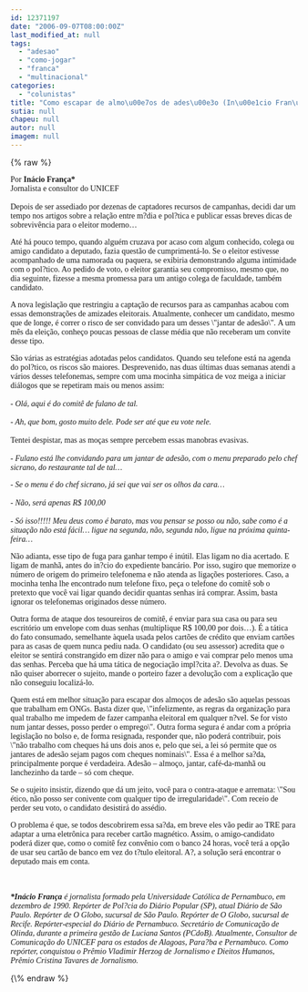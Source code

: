 ```yaml
---
id: 12371197
date: "2006-09-07T08:00:00Z"
last_modified_at: null
tags:
  - "adesao"
  - "como-jogar"
  - "franca"
  - "multinacional"
categories:
  - "colunistas"
title: "Como escapar de almo\u00e7os de ades\u00e3o (In\u00e1cio Fran\u00e7a)"
sutia: null
chapeu: null
autor: null
imagem: null
---
```

{\% raw %}
<p><B></p>
<p><P></B><FONT face=Verdana>Por</FONT><FONT face=Verdana><B> Inácio França*<BR></B>Jornalista e consultor do UNICEF<BR></FONT><FONT face=Verdana><BR>Depois de ser assediado por dezenas de captadores recursos de campanhas, decidi dar um tempo nos artigos sobre a relação entre m?dia e pol?tica e publicar essas breves dicas de sobrevivência para o eleitor moderno… </FONT></P></p>
<p><P><FONT face=Verdana>Até há pouco tempo, quando alguém cruzava por acaso com algum conhecido, colega ou amigo candidato a deputado, fazia questão de cumprimentá-lo. Se o eleitor estivesse acompanhado de uma namorada ou paquera, se exibiria demonstrando alguma intimidade com o pol?tico. Ao pedido de voto, o eleitor garantia seu compromisso, mesmo que, no dia seguinte, fizesse a mesma promessa para um antigo colega de faculdade, também candidato. </FONT></P></p>
<p><P><FONT face=Verdana>A nova legislação que restringiu a captação de recursos para as campanhas acabou com essas demonstrações de amizades eleitorais. Atualmente, conhecer um candidato, mesmo que de longe, é correr o risco de ser convidado para um desses \"jantar de adesão\".&nbsp;A um mês da eleição, conheço poucas pessoas de classe média que não receberam um convite desse tipo. </FONT></P></p>
<p><P><FONT face=Verdana>São várias as estratégias adotadas pelos candidatos. Quando seu telefone está na agenda do pol?tico, os riscos são maiores. Desprevenido, nas duas últimas duas semanas atendi a vários desses telefonemas, sempre com uma mocinha simpática de voz meiga a iniciar diálogos que se repetiram mais ou menos assim:<BR></FONT><FONT face=Verdana><BR><EM>- Olá, aqui é do comitê de fulano de tal. <BR><BR>- </EM></FONT><FONT face=Verdana><EM>Ah, que bom, gosto muito dele. Pode ser até que eu vote nele.<BR></EM><BR></FONT><FONT face=Verdana>Tentei despistar, mas as moças sempre percebem essas manobras evasivas.<BR><BR><EM>- </EM></FONT><FONT face=Verdana><EM>Fulano está lhe convidando para um jantar de adesão, com o menu preparado pelo chef sicrano, do restaurante tal de tal… </EM></FONT></P></p>
<p><P><FONT face=Verdana><EM>- Se o menu é do chef sicrano, já sei que vai ser os olhos da cara… </EM><BR><BR><EM>- </EM></FONT><FONT face=Verdana><EM>Não, será apenas R$ 100,00</EM> <BR><BR><EM>- </EM></FONT><FONT face=Verdana><EM>Só isso!!!!! Meu deus como é barato, mas vou pensar se posso ou não, sabe como é a situação não está fácil… ligue na segunda, não, segunda não, ligue na próxima quinta-feira…</EM></FONT></P></p>
<p><P><FONT face=Verdana>Não adianta, esse tipo de fuga para ganhar tempo é inútil. Elas ligam no dia acertado. E ligam de manhã, antes do in?cio do expediente bancário. Por isso, sugiro que memorize o número de origem do primeiro telefonema e não atenda as ligações posteriores. Caso, a mocinha tenha lhe encontrado num telefone fixo, peça o telefone do comitê sob o pretexto que você vai ligar quando decidir quantas senhas irá comprar. Assim, basta ignorar os telefonemas originados desse número. </FONT></P></p>
<p><P><FONT face=Verdana>Outra forma de ataque dos tesoureiros de comitê, é enviar para sua casa ou para seu escritório um envelope com duas senhas (multiplique R$ 100,00 por dois…). É a tática do fato consumado, semelhante àquela usada pelos cartões de crédito que enviam cartões para as casas de quem nunca pediu nada. O candidato (ou seu assessor) acredita que o eleitor se sentirá constrangido em dizer não para o amigo e vai comprar pelo menos uma das senhas. Perceba que há uma tática de negociação impl?cita a?. Devolva as duas. Se não quiser aborrecer o sujeito, mande o porteiro fazer a devolução com a explicação que não conseguiu localizá-lo. </FONT></P></p>
<p><P><FONT face=Verdana>Quem está em melhor situação para escapar dos almoços de adesão são aquelas pessoas que trabalham em ONGs. Basta dizer que, \"infelizmente, as regras da organização para qual trabalho me impedem de fazer campanha eleitoral em qualquer n?vel. Se for visto num jantar desses, posso perder o emprego\". Outra forma segura é andar com a própria legislação no bolso e, de forma resignada, responder que, não poderá contribuir, pois \"não trabalho com cheques há uns dois anos e, pelo que sei, a lei só permite que os jantares de adesão sejam pagos com cheques nominais\". Essa é a melhor sa?da, principalmente porque é verdadeira. Adesão – almoço, jantar, café-da-manhã ou lanchezinho da tarde – só com cheque. </FONT></P></p>
<p><P><FONT face=Verdana>Se o sujeito insistir, dizendo que dá um jeito, você para o contra-ataque e arremata: \"Sou ético, não posso ser conivente com qualquer tipo de irregularidade\". Com receio de perder seu voto, o candidato desistirá do assédio. </FONT></P></p>
<p><P><FONT face=Verdana>O problema é que, se todos descobrirem essa sa?da, em breve eles vão pedir ao TRE para adaptar a urna eletrônica para receber cartão magnético. Assim, o amigo-candidato poderá dizer que, como o comitê fez convênio com o banco 24 horas, você terá a opção de usar seu cartão de banco em vez do t?tulo eleitoral. A?, a solução será encontrar o deputado mais em conta.<BR><BR><BR></FONT></P><B><I></p>
<p><P><FONT face=Verdana>*Inácio França</FONT></B><FONT face=Verdana> é jornalista formado pela Universidade Católica de Pernambuco, em dezembro de 1990. Repórter de Pol?cia do Diário Popular (SP), atual Diário de São Paulo. Repórter de O Globo, sucursal de São Paulo. Repórter de O Globo, sucursal de Recife. Repórter-especial do Diário de Pernambuco. Secretário de Comunicação de Olinda, durante a primeira gestão de Luciana Santos (PCdoB). Atualmente, Consultor de Comunicação do UNICEF para os estados de Alagoas, Para?ba e Pernambuco. Como repórter, conquistou o Prêmio Vladimir Herzog de Jornalismo e Dieitos Humanos, Prêmio Cristina Tavares de Jornalismo.</FONT></P></I> </p>
{\% endraw %}